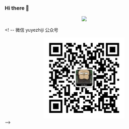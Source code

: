 ### Hi there 👋

<!--
**yuyezhiji/yuyezhiji** is a ✨ _special_ ✨ repository because its `README.md` (this file) appears on your GitHub profile.

Here are some ideas to get you started:

- 🔭 I’m currently working on ...
- 🌱 I’m currently learning ...
- 👯 I’m looking to collaborate on ...
- 🤔 I’m looking for help with ...
- 💬 Ask me about ...
- 📫 How to reach me: ...
- 😄 Pronouns: ...
- ⚡ Fun fact: ...
-->

<!-- <div align="center"> <img src="https://github-readme-stats.vercel.app/api?username=yuyezhiji&show_icons=true&theme=tokyonight" /> </div> -->


<div align="center"> <img src="https://readme-typing-svg.herokuapp.com/?lines=每一天都是独一无二&center=true&font=Roboto&size=27" /></div>

<! -- 
微信 yuyezhiji
公众号

<div align="center"> <img src="https://github.com/yuyezhiji/yuyezhiji/blob/main/yuyezhiji.jpg" /></div> -->
